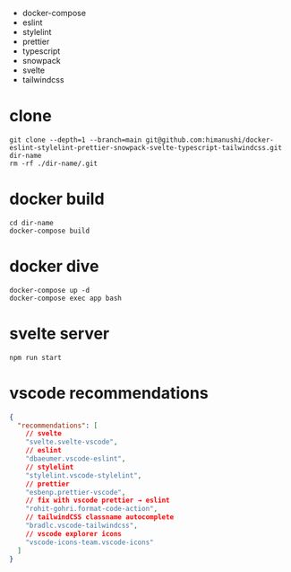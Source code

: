 - docker-compose
- eslint
- stylelint
- prettier
- typescript
- snowpack
- svelte
- tailwindcss

# clone

```console
git clone --depth=1 --branch=main git@github.com:himanushi/docker-eslint-stylelint-prettier-snowpack-svelte-typescript-tailwindcss.git dir-name
rm -rf ./dir-name/.git
```

# docker build

```console
cd dir-name
docker-compose build
```

# docker dive

```console
docker-compose up -d
docker-compose exec app bash
```

# svelte server

```console
npm run start
```

# vscode recommendations

```json
{
  "recommendations": [
    // svelte
    "svelte.svelte-vscode",
    // eslint
    "dbaeumer.vscode-eslint",
    // stylelint
    "stylelint.vscode-stylelint",
    // prettier
    "esbenp.prettier-vscode",
    // fix with vscode prettier → eslint
    "rohit-gohri.format-code-action",
    // tailwindCSS classname autocomplete
    "bradlc.vscode-tailwindcss",
    // vscode explorer icons
    "vscode-icons-team.vscode-icons"
  ]
}
```

